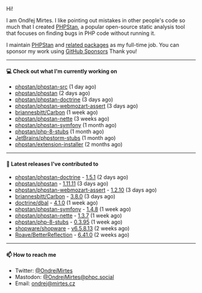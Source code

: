 Hi!

I am Ondřej Mirtes. I like pointing out mistakes in other people's code so much that I created [PHPStan](https://phpstan.org/), a popular open-source static analysis tool that focuses on finding bugs in PHP code without running it.

I maintain [PHPStan](https://github.com/phpstan/phpstan) and [related packages](https://github.com/phpstan/) as my full-time job. You can sponsor my work using [GitHub Sponsors](https://github.com/sponsors/ondrejmirtes) Thank you!

---

#### 💻 Check out what I'm currently working on

- [phpstan/phpstan-src](https://github.com/phpstan/phpstan-src) (1 day ago)
- [phpstan/phpstan](https://github.com/phpstan/phpstan) (2 days ago)
- [phpstan/phpstan-doctrine](https://github.com/phpstan/phpstan-doctrine) (3 days ago)
- [phpstan/phpstan-webmozart-assert](https://github.com/phpstan/phpstan-webmozart-assert) (3 days ago)
- [briannesbitt/Carbon](https://github.com/briannesbitt/Carbon) (1 week ago)
- [phpstan/phpstan-nette](https://github.com/phpstan/phpstan-nette) (3 weeks ago)
- [phpstan/phpstan-symfony](https://github.com/phpstan/phpstan-symfony) (1 month ago)
- [phpstan/php-8-stubs](https://github.com/phpstan/php-8-stubs) (1 month ago)
- [JetBrains/phpstorm-stubs](https://github.com/JetBrains/phpstorm-stubs) (1 month ago)
- [phpstan/extension-installer](https://github.com/phpstan/extension-installer) (2 months ago)

---

#### 🔭 Latest releases I've contributed to

- [phpstan/phpstan-doctrine](https://github.com/phpstan/phpstan-doctrine) - [1.5.1](https://github.com/phpstan/phpstan-doctrine/releases/tag/1.5.1) (2 days ago)
- [phpstan/phpstan](https://github.com/phpstan/phpstan) - [1.11.11](https://github.com/phpstan/phpstan/releases/tag/1.11.11) (3 days ago)
- [phpstan/phpstan-webmozart-assert](https://github.com/phpstan/phpstan-webmozart-assert) - [1.2.10](https://github.com/phpstan/phpstan-webmozart-assert/releases/tag/1.2.10) (3 days ago)
- [briannesbitt/Carbon](https://github.com/briannesbitt/Carbon) - [3.8.0](https://github.com/briannesbitt/Carbon/releases/tag/3.8.0) (3 days ago)
- [doctrine/dbal](https://github.com/doctrine/dbal) - [4.1.0](https://github.com/doctrine/dbal/releases/tag/4.1.0) (1 week ago)
- [phpstan/phpstan-symfony](https://github.com/phpstan/phpstan-symfony) - [1.4.8](https://github.com/phpstan/phpstan-symfony/releases/tag/1.4.8) (1 week ago)
- [phpstan/phpstan-nette](https://github.com/phpstan/phpstan-nette) - [1.3.7](https://github.com/phpstan/phpstan-nette/releases/tag/1.3.7) (1 week ago)
- [phpstan/php-8-stubs](https://github.com/phpstan/php-8-stubs) - [0.3.95](https://github.com/phpstan/php-8-stubs/releases/tag/0.3.95) (1 week ago)
- [shopware/shopware](https://github.com/shopware/shopware) - [v6.5.8.13](https://github.com/shopware/shopware/releases/tag/v6.5.8.13) (2 weeks ago)
- [Roave/BetterReflection](https://github.com/Roave/BetterReflection) - [6.41.0](https://github.com/Roave/BetterReflection/releases/tag/6.41.0) (2 weeks ago)

---

#### 📫 How to reach me

- Twitter: [@OndrejMirtes](https://twitter.com/ondrejmirtes)
- Mastodon: [@OndrejMirtes@phpc.social](https://phpc.social/@OndrejMirtes)
- Email: [ondrej@mirtes.cz](mailto:ondrej@mirtes.cz)
